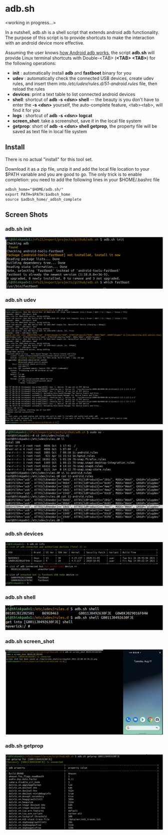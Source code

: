 # adb.sh
\<working in progress...>

In a nutshell, adb.sh is a shell script that extends android adb functionality. The purpose of this script is to provide shortcuts to make the interaction with an android device more effective.

Assuming the user knows [how Android adb works](https://developer.android.com/studio/command-line/adb), the script 
**adb.sh** will provide Linux terminal shortcuts with Double-\<TAB\> (**\<TAB\> \<TAB\>**) for the following operations:

* **init** : automatically install **adb** and **fastboot** binary for you
* **udev** : automatically check the connected USB devices, create udev rules, and insert them into */etc/udev/rules.d/51-android.rules* file, then reload the rules
* **devices**: print a text table to list connected android devices
* **shell**: shortcut of **adb -s \<dsn\> shell** -- the beauty is you don't have to enter the **-s \<dsn\>** yourself, the auto-complete feature, \<tab\>\<tab\>, will find it for you
* **logs** : shortcut of **adb -s \<dsn\> logcat** 
* **screen_shot**: take a screenshot, save it in the local file system
* **getprop**: short of **adb -s \<dsn\> shell getprop**, the property file will be saved as text file in local file system

## Install
There is no actual "install" for this tool set. 

Download it as a zip file, unzip it and add the local file location to your $PATH variable and you are good to go. The only trick is to enable <TAB> completion: you need to add the following lines in your $HOME/.bashrc file

```shell
adbsh_home="$HOME/adb.sh/"
export PATH=$PATH:$adbsh_home
source $adbsh_home/_adbsh_complete
```

## Screen Shots 
### adb.sh init
![adb.sh init terminal output](./images/adb-init.png "adb.sh init")

### adb.sh udev
![adb.sh udev terminal output](./images/adb-udev.png "adb.sh udev")


![adb.sh udev terminal output](./images/adb-udev.rules.before.and.after.png "adb.sh udev")

### adb.sh devices
![adb.sh devices terminal output](./images/adb-devices.png "adb.sh devices")

### adb.sh shell
![adb.sh shell terminal output](./images/adb-shell.png "adb.sh shell")

### adb.sh screen_shot
![adb.sh screen_shot output](./images/adb-screen_shot.png "adb.sh screen_shot")

  ### adb.sh getprop
![adb.sh getprop output](./images/adb-getprop.png "adb.sh getprop")
